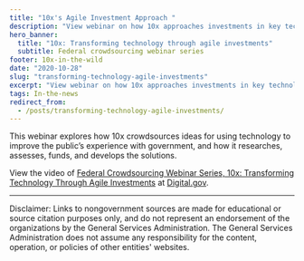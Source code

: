 ```yaml
---
title: "10x's Agile Investment Approach "
description: "View webinar on how 10x approaches investments in key technology projects designed to change how the public experiences the government."
hero_banner:
  title: "10x: Transforming technology through agile investments"
  subtitle: Federal crowdsourcing webinar series
footer: 10x-in-the-wild
date: "2020-10-28"
slug: "transforming-technology-agile-investments"
excerpt: "View webinar on how 10x approaches investments in key technology projects designed to change how the public experiences the government."
tags: In-the-news
redirect_from: 
  - /posts/transforming-technology-agile-investments/
---
```


This webinar explores how 10x crowdsources ideas for using technology to improve the public’s experience with government, and how it researches, assesses, funds, and develops the solutions.

View the video of <a class="usa-link usa-link--external" rel="noreferrer" href="https://digital.gov/event/2020/10/29/federal-crowdsourcing-webinar-series-episode-15-10x-transforming-technology-through-agile-investments/">Federal Crowdsourcing Webinar Series, 10x: Transforming Technology Through Agile Investments</a> at <a class="usa-link usa-link--external" rel="noreferrer" href="https://digital.gov/">Digital.gov</a>.

---

<p class="disclaimer">Disclaimer: Links to nongovernment sources are made for educational or source citation purposes only, and do not represent an endorsement of the organizations by the General Services Administration. The General Services Administration does not assume any responsibility for the content, operation, or policies of other entities' websites.
</p>
